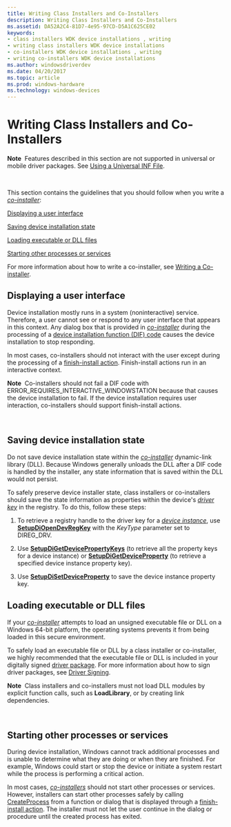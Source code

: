 ```yaml
---
title: Writing Class Installers and Co-Installers
description: Writing Class Installers and Co-Installers
ms.assetid: DA52A2C4-81D7-4e95-97CD-D5A1C625CE02
keywords:
- class installers WDK device installations , writing
- writing class installers WDK device installations
- co-installers WDK device installations , writing
- writing co-installers WDK device installations
ms.author: windowsdriverdev
ms.date: 04/20/2017
ms.topic: article
ms.prod: windows-hardware
ms.technology: windows-devices
---
```


# Writing Class Installers and Co-Installers


**Note**  Features described in this section are not supported in universal or mobile driver packages. See [Using a Universal INF File](using-a-universal-inf-file.md).

 

This section contains the guidelines that you should follow when you write a [*co-installer*](https://msdn.microsoft.com/library/windows/hardware/ff556274#wdkgloss-co-installer):

[Displaying a user interface](#displaying-a-user-interface)

[Saving device installation state](#saving-device-installation-state)

[Loading executable or DLL files](#loading-executable-or-dll-files)

[Starting other processes or services](#starting-other-processes-or-services)

For more information about how to write a co-installer, see [Writing a Co-installer](writing-a-co-installer.md).

## Displaying a user interface


Device installation mostly runs in a system (noninteractive) service. Therefore, a user cannot see or respond to any user interface that appears in this context. Any dialog box that is provided in [*co-installer*](https://msdn.microsoft.com/library/windows/hardware/ff556274#wdkgloss-co-installer) during the processing of a [device installation function (DIF) code](https://msdn.microsoft.com/library/windows/hardware/ff541307) causes the device installation to stop responding.

In most cases, co-installers should not interact with the user except during the processing of a [finish-install action](finish-install-actions--windows-vista-and-later-.md). Finish-install actions run in an interactive context.

**Note**  Co-installers should not fail a DIF code with ERROR_REQUIRES_INTERACTIVE_WINDOWSTATION because that causes the device installation to fail. If the device installation requires user interaction, co-installers should support finish-install actions.

 

## Saving device installation state


Do not save device installation state within the [*co-installer*](https://msdn.microsoft.com/library/windows/hardware/ff556274#wdkgloss-co-installer) dynamic-link library (DLL). Because Windows generally unloads the DLL after a DIF code is handled by the installer, any state information that is saved within the DLL would not persist.

To safely preserve device installer state, class installers or co-installers should save the state information as properties within the device's [*driver key*](https://msdn.microsoft.com/library/windows/hardware/ff556277#wdkgloss-driver-key) in the registry. To do this, follow these steps:

1.  To retrieve a registry handle to the driver key for a [*device instance*](https://msdn.microsoft.com/library/windows/hardware/ff556277#wdkgloss-device-instance), use [**SetupDiOpenDevRegKey**](https://msdn.microsoft.com/library/windows/hardware/ff552079) with the *KeyType* parameter set to DIREG_DRV.

2.  Use [**SetupDiGetDevicePropertyKeys**](https://msdn.microsoft.com/library/windows/hardware/ff551965) (to retrieve all the property keys for a device instance) or [**SetupDiGetDeviceProperty**](https://msdn.microsoft.com/library/windows/hardware/ff551963) (to retrieve a specified device instance property key).

3.  Use [**SetupDiSetDeviceProperty**](https://msdn.microsoft.com/library/windows/hardware/ff552163) to save the device instance property key.

## Loading executable or DLL files


If your [*co-installer*](https://msdn.microsoft.com/library/windows/hardware/ff556274#wdkgloss-co-installer) attempts to load an unsigned executable file or DLL on a Windows 64-bit platform, the operating systems prevents it from being loaded in this secure environment.

To safely load an executable file or DLL by a class installer or co-installer, we highly recommended that the executable file or DLL is included in your digitally signed [driver package](driver-packages.md). For more information about how to sign driver packages, see [Driver Signing](driver-signing.md).

**Note**  Class installers and co-installers must not load DLL modules by explicit function calls, such as **LoadLibrary**, or by creating link dependencies.

 

## Starting other processes or services


During device installation, Windows cannot track additional processes and is unable to determine what they are doing or when they are finished. For example, Windows could start or stop the device or initiate a system restart while the process is performing a critical action.

In most cases, [*co-installers*](https://msdn.microsoft.com/library/windows/hardware/ff556274#wdkgloss-co-installer) should not start other processes or services. However, installers can start other processes safely by calling [CreateProcess](http://go.microsoft.com/fwlink/p/?linkid=194524) from a function or dialog that is displayed through a [finish-install action](finish-install-actions--windows-vista-and-later-.md). The installer must not let the user continue in the dialog or procedure until the created process has exited.

 

 





